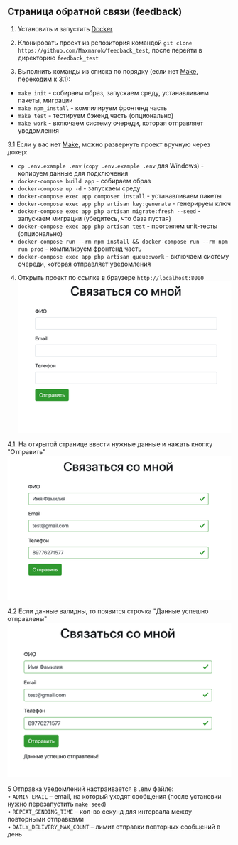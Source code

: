 ##  Страница обратной связи (feedback)

1. Установить и запустить [Docker](https://hub.docker.com)  

2. Клонировать проект из репозитория командой `git clone https://github.com/Maxmarok/feedback_test`, после перейти в директорию `feedback_test`  

3. Выполнить команды из списка по порядку (если нет [Make](https://makefiletutorial.com), переходим к 3.1):  
  - `make init` - собираем образ, запускаем среду, устанавливаем пакеты, миграции  
  - `make npm_install` - компилируем фронтенд часть  
  - `make test` - тестируем бэкенд часть (опционально)  
  - `make work` - включаем систему очереди, которая отправляет уведомления  

3.1 Если у вас нет [Make](https://makefiletutorial.com), можно развернуть проект вручную через докер:  
  - `cp .env.example .env` (`copy .env.example .env` для Windows) - копируем данные для подключения  
  - `docker-compose build app` - собираем образ  
  - `docker-compose up -d` - запускаем среду  
  - `docker-compose exec app composer install` - устанавливаем пакеты  
  - `docker-compose exec app php artisan key:generate` - генерируем ключ  
  - `docker-compose exec app php artisan migrate:fresh --seed` - запускаем миграции (убедитесь, что база пустая)  
  - `docker-compose exec app php artisan test` - прогоняем unit-тесты (опционально)  
  - `docker-compose run --rm npm install && docker-compose run --rm npm run prod` - компилируем фронтенд часть  
  - `docker-compose exec app php artisan queue:work` - включаем систему очереди, которая отправляет уведомления  

4. Открыть проект по ссылке в браузере `http://localhost:8000`  
![Test Page 1](public/img/feedback_test1.png)  

4.1. На открытой странице ввести нужные данные и нажать кнопку "Отправить"  
![Test Page 2](public/img/feedback_test2.png)  

4.2 Если данные валидны, то появится строчка "Данные успешно отправлены"  
![Test Page 3](public/img/feedback_test3.png)  

5 Отправка уведомлений настраивается в .env файле:  
  • `ADMIN_EMAIL` – email, на который уходят сообщения (после установки нужно перезапустить `make seed`)  
  • `REPEAT_SENDING_TIME` – кол-во секунд для интервала между повторными отправками  
  • `DAILY_DELIVERY_MAX_COUNT` – лимит отправки повторных сообщений в день  
